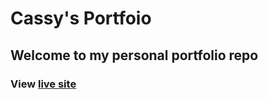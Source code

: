 # Cassy's Portfoio

## Welcome to my personal portfolio repo

### View [live site](https://cassyarchibald.github.io/portfolio/)
